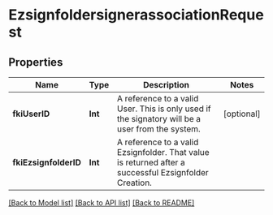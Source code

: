 # EzsignfoldersignerassociationRequest

## Properties
Name | Type | Description | Notes
------------ | ------------- | ------------- | -------------
**fkiUserID** | **Int** | A reference to a valid User.  This is only used if the signatory will be a user from the system. | [optional] 
**fkiEzsignfolderID** | **Int** | A reference to a valid Ezsignfolder.  That value is returned after a successful Ezsignfolder Creation. | 

[[Back to Model list]](../README.md#documentation-for-models) [[Back to API list]](../README.md#documentation-for-api-endpoints) [[Back to README]](../README.md)


